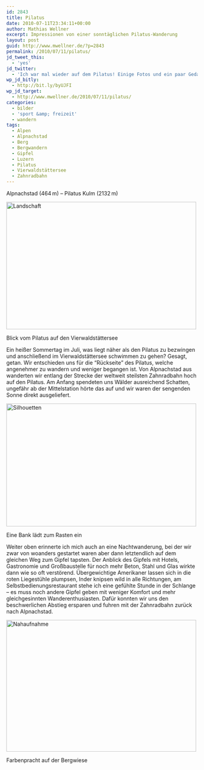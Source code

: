 ```yaml
---
id: 2843
title: Pilatus
date: 2010-07-11T23:34:11+00:00
author: Mathias Wellner
excerpt: Impressionen von einer sonntäglichen Pilatus-Wanderung
layout: post
guid: http://www.mwellner.de/?p=2843
permalink: /2010/07/11/pilatus/
jd_tweet_this:
  - 'yes'
jd_twitter:
  - 'Ich war mal wieder auf dem Pilatus! Einige Fotos und ein paar Gedanken dazu im Weblog unter #url#. '
wp_jd_bitly:
  - http://bit.ly/byUJFI
wp_jd_target:
  - http://www.mwellner.de/2010/07/11/pilatus/
categories:
  - bilder
  - 'sport &amp; freizeit'
  - wandern
tags:
  - Alpen
  - Alpnachstad
  - Berg
  - Bergwandern
  - Gipfel
  - Luzern
  - Pilatus
  - Vierwaldstättersee
  - Zahnradbahn
---
```

Alpnachstad (464&thinsp;m) &ndash; Pilatus Kulm (2132&thinsp;m)

<div style="width: 510px" class="wp-caption aligncenter">
  <a href="http://www.flickr.com/photos/mwellner/4790318123/" title="Landschaft by mwellner, on Flickr"><img src="http://farm5.static.flickr.com/4074/4790318123_a272d91de8.jpg" width="500" height="335" alt="Landschaft" /></a>
  
  <p class="wp-caption-text">
    Blick vom Pilatus auf den Vierwaldstättersee<br />
  </p>
</div>

Ein heißer Sommertag im Juli, was liegt näher als den Pilatus zu bezwingen und anschließend im Vierwaldstättersee schwimmen zu gehen? Gesagt, getan. Wir entschieden uns für die &#8220;Rückseite&#8221; des Pilatus, welche angenehmer zu wandern und weniger begangen ist. Von Alpnachstad aus wanderten wir entlang der Strecke der weltweit steilsten Zahnradbahn hoch auf den Pilatus. Am Anfang spendeten uns Wälder ausreichend Schatten, ungefähr ab der Mittelstation hörte das auf und wir waren der sengenden Sonne direkt ausgeliefert. 

<div style="width: 510px" class="wp-caption aligncenter">
  <a href="http://www.flickr.com/photos/mwellner/4790318413/" title="Silhouetten by mwellner, on Flickr"><img src="http://farm5.static.flickr.com/4075/4790318413_d33fe05ecb.jpg" width="500" height="323" alt="Silhouetten" /></a>
  
  <p class="wp-caption-text">
    Eine Bank lädt zum Rasten ein<br />
  </p>
</div>

Weiter oben erinnerte ich mich auch an eine Nachtwanderung, bei der wir zwar von woanders gestartet waren aber dann letztendlich auf dem gleichen Weg zum Gipfel tapsten. Der Anblick des Gipfels mit Hotels, Gastronomie und Großbaustelle für noch mehr Beton, Stahl und Glas wirkte dann wie so oft verstörend. Übergewichtige Amerikaner lassen sich in die roten Liegestühle plumpsen, Inder knipsen wild in alle Richtungen, am Selbstbedienungsrestaurant stehe ich eine gefühlte Stunde in der Schlange &ndash; es muss noch andere Gipfel geben mit weniger Komfort und mehr gleichgesinnten Wanderenthusiasten. Dafür konnten wir uns den beschwerlichen Abstieg ersparen und fuhren mit der Zahnradbahn zurück nach Alpnachstad. 

<div style="width: 510px" class="wp-caption aligncenter">
  <a href="http://www.flickr.com/photos/mwellner/4790950950/" title="Nahaufnahme by mwellner, on Flickr"><img src="http://farm5.static.flickr.com/4139/4790950950_c7963be5fb_o.jpg" width="500" height="346" alt="Nahaufnahme" /></a>
  
  <p class="wp-caption-text">
    Farbenpracht auf der Bergwiese<br />
  </p>
</div>